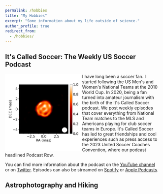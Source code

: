 ```yaml
---
permalink: /hobbies
title: "My Hobbies"
excerpt: "Some information about my life outside of science."
author_profile: true
redirect_from: 
  - /hobbies/
---
```


It's Called Soccer: The Weekly US Soccer Podcast
-----

<img align="left" src="/images/stacked_SU_Lyn_p_10chain.png" alt="ICS Logo" width="250"/>
I have long been a soccer fan. I started following the US Men's and Women's National Teams at the 2010 World Cup. In 2020, being a fan turned into amateur journalism with the birth of the It's Called Soccer podcast. We post weekly episodes that cover everything from National Team matches to the MLS and Americans playing for club soccer teams in Europe. It's Called Soccer has led to great friendships and cool experiences such as press access to the 2023 United Soccer Coaches Convention, where our podcast headlined Podcast Row.

You can find more information about the podcast on the [YouTube channel](https://www.youtube.com/@ItsCalledSoccer) or on [Twitter](https://twitter.com/ItsCalledSocPod). Episodes can also be streamed on [Spotify](https://open.spotify.com/show/0JMA10DbC6YoaTyT0mXZai?si=59144efa4fc4491b) or [Apple Podcasts](https://podcasts.apple.com/us/podcast/its-called-soccer-the-weekly-us-soccer-show/id1571302680).

Astrophotography and Hiking
-----



